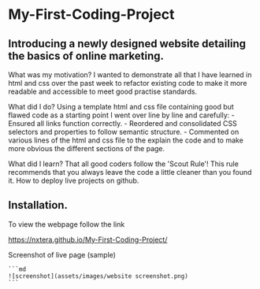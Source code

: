 # My-First-Coding-Project

## Introducing a newly designed website detailing the basics of online marketing.

What was my motivation?
I wanted to demonstrate all that I have learned in html and css over the past week to refactor existing code to make it more readable and accessible to meet good practise standards. 

What did I do?
Using a template html and css file containing good but flawed code as a starting point I went over line by line and carefully:
	- Ensured all links function correctly.
	- Reordered and consolidated CSS selectors and properties to follow semantic structure.
	- Commented on various lines of the html and css file to the explain the code and to make more obvious the different sections of the page.
	
What did I learn?
That all good coders follow the 'Scout Rule'! This rule recommends that you always leave the code a little cleaner than you found it.
How to deploy live projects on github.

## Installation.

To view the webpage follow the link 

https://nxtera.github.io/My-First-Coding-Project/

Screenshot of live page (sample)

    ```md
    ![screenshot](assets/images/website screenshot.png)
    ```





	
	
